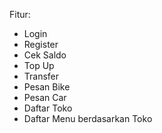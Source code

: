 Fitur:
- Login
- Register
- Cek Saldo
- Top Up
- Transfer
- Pesan Bike
- Pesan Car
- Daftar Toko
- Daftar Menu berdasarkan Toko